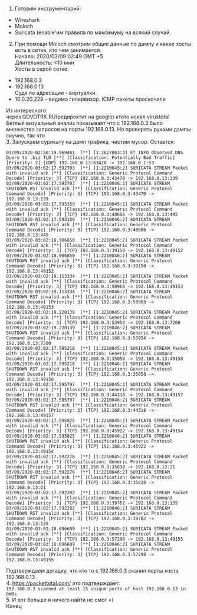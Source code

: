 1. Готовим инструментарий:  
* Wireshark  
* Moloch  
* Suricata (enable'им правила по максимуму на всякий случай.  
2. При помощи Moloch смотрим общие данные по дампу и какие хосты есть в сетке, кто чем занимается.  
Начало: 2020/03/09 02:49 GMT +5  
Длительность: <10 мин  
Хосты в серой сетке:  
* 192.168.0.3
* 192.168.0.13  
Судя по адресации - виртуалки.  
* 10.0.20.229 - видимо гипервизор. ICMP пакеты проскочили
  
Из интересного:  
через GDVDTRK.RU(редиректит на google) ктото искал virustotal  
Беглый визуальный анализ показывает что с 192.168.0.3 было множество запросов на порты 192.168.0.13. Но проверять руками дампы скучно, так что  
3. Запускаем сурикату на дамп трафика, чистим мусор. Остается:
```
03/09/2020-02:50:19.969481  [**] [1:2027863:3] ET INFO Observed DNS Query to .biz TLD [**] [Classification: Potentially Bad Traffic] [Priority: 2] {UDP} 192.168.0.13:63428 -> 192.168.0.1:53
03/09/2020-03:02:17.592703  [**] [1:2210045:2] SURICATA STREAM Packet with invalid ack [**] [Classification: Generic Protocol Command Decode] [Priority: 3] {TCP} 192.168.0.3:43470 -> 192.168.0.13:139
03/09/2020-03:02:17.592703  [**] [1:2210046:2] SURICATA STREAM SHUTDOWN RST invalid ack [**] [Classification: Generic Protocol Command Decode] [Priority: 3] {TCP} 192.168.0.3:43470 -> 192.168.0.13:139
03/09/2020-03:02:17.593159  [**] [1:2210045:2] SURICATA STREAM Packet with invalid ack [**] [Classification: Generic Protocol Command Decode] [Priority: 3] {TCP} 192.168.0.3:40686 -> 192.168.0.13:445
03/09/2020-03:02:17.593159  [**] [1:2210046:2] SURICATA STREAM SHUTDOWN RST invalid ack [**] [Classification: Generic Protocol Command Decode] [Priority: 3] {TCP} 192.168.0.3:40686 -> 192.168.0.13:445
03/09/2020-03:02:18.906850  [**] [1:2210045:2] SURICATA STREAM Packet with invalid ack [**] [Classification: Generic Protocol Command Decode] [Priority: 3] {TCP} 192.168.0.3:39150 -> 192.168.0.13:49152
03/09/2020-03:02:18.906850  [**] [1:2210046:2] SURICATA STREAM SHUTDOWN RST invalid ack [**] [Classification: Generic Protocol Command Decode] [Priority: 3] {TCP} 192.168.0.3:39150 -> 192.168.0.13:49152
03/09/2020-03:02:19.113334  [**] [1:2210045:2] SURICATA STREAM Packet with invalid ack [**] [Classification: Generic Protocol Command Decode] [Priority: 3] {TCP} 192.168.0.3:50968 -> 192.168.0.13:49153
03/09/2020-03:02:19.113334  [**] [1:2210046:2] SURICATA STREAM SHUTDOWN RST invalid ack [**] [Classification: Generic Protocol Command Decode] [Priority: 3] {TCP} 192.168.0.3:50968 -> 192.168.0.13:49153
03/09/2020-03:02:19.220139  [**] [1:2210045:2] SURICATA STREAM Packet with invalid ack [**] [Classification: Generic Protocol Command Decode] [Priority: 3] {TCP} 192.168.0.3:53954 -> 192.168.0.13:7200
03/09/2020-03:02:19.220139  [**] [1:2210046:2] SURICATA STREAM SHUTDOWN RST invalid ack [**] [Classification: Generic Protocol Command Decode] [Priority: 3] {TCP} 192.168.0.3:53954 -> 192.168.0.13:7200
03/09/2020-03:02:17.595218  [**] [1:2210045:2] SURICATA STREAM Packet with invalid ack [**] [Classification: Generic Protocol Command Decode] [Priority: 3] {TCP} 192.168.0.3:35058 -> 192.168.0.13:49158
03/09/2020-03:02:17.595218  [**] [1:2210046:2] SURICATA STREAM SHUTDOWN RST invalid ack [**] [Classification: Generic Protocol Command Decode] [Priority: 3] {TCP} 192.168.0.3:35058 -> 192.168.0.13:49158
03/09/2020-03:02:17.595797  [**] [1:2210045:2] SURICATA STREAM Packet with invalid ack [**] [Classification: Generic Protocol Command Decode] [Priority: 3] {TCP} 192.168.0.3:44318 -> 192.168.0.13:49157
03/09/2020-03:02:17.595797  [**] [1:2210046:2] SURICATA STREAM SHUTDOWN RST invalid ack [**] [Classification: Generic Protocol Command Decode] [Priority: 3] {TCP} 192.168.0.3:44318 -> 192.168.0.13:49157
03/09/2020-03:02:17.595825  [**] [1:2210045:2] SURICATA STREAM Packet with invalid ack [**] [Classification: Generic Protocol Command Decode] [Priority: 3] {TCP} 192.168.0.3:45922 -> 192.168.0.13:49154
03/09/2020-03:02:17.595825  [**] [1:2210046:2] SURICATA STREAM SHUTDOWN RST invalid ack [**] [Classification: Generic Protocol Command Decode] [Priority: 3] {TCP} 192.168.0.3:45922 -> 192.168.0.13:49154
03/09/2020-03:02:17.592276  [**] [1:2210045:2] SURICATA STREAM Packet with invalid ack [**] [Classification: Generic Protocol Command Decode] [Priority: 3] {TCP} 192.168.0.3:35838 -> 192.168.0.13:21
03/09/2020-03:02:17.592276  [**] [1:2210046:2] SURICATA STREAM SHUTDOWN RST invalid ack [**] [Classification: Generic Protocol Command Decode] [Priority: 3] {TCP} 192.168.0.3:35838 -> 192.168.0.13:21
03/09/2020-03:02:17.592282  [**] [1:2210045:2] SURICATA STREAM Packet with invalid ack [**] [Classification: Generic Protocol Command Decode] [Priority: 3] {TCP} 192.168.0.3:39782 -> 192.168.0.13:135
03/09/2020-03:02:17.592282  [**] [1:2210046:2] SURICATA STREAM SHUTDOWN RST invalid ack [**] [Classification: Generic Protocol Command Decode] [Priority: 3] {TCP} 192.168.0.3:39782 -> 192.168.0.13:135
03/09/2020-03:02:18.696609  [**] [1:2210045:2] SURICATA STREAM Packet with invalid ack [**] [Classification: Generic Protocol Command Decode] [Priority: 3] {TCP} 192.168.0.3:57290 -> 192.168.0.13:49155
03/09/2020-03:02:18.696609  [**] [1:2210046:2] SURICATA STREAM SHUTDOWN RST invalid ack [**] [Classification: Generic Protocol Command Decode] [Priority: 3] {TCP} 192.168.0.3:57290 -> 192.168.0.13:49155
```
Подтверждаем догадку, что кто то с 192.168.0.3 сканил порты хоста 192.168.0.13  
4. https://packettotal.com/ это подтверждает:  
```192.168.0.3 scanned at least 15 unique ports of host 192.168.0.13 in 0m0s	```  
5. И вот больше я ничего найти не смог =(   
Конец  
